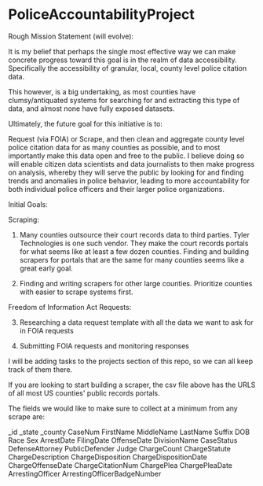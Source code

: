 # PoliceAccountabilityProject

Rough Mission Statement (will evolve):

It is my belief that perhaps the single most effective way we can make concrete progress toward this goal is in the realm of data accessibility. Specifically the accessibility of granular, local, county level police citation data.

This however, is a big undertaking, as most counties have clumsy/antiquated systems for searching for and extracting this type of data, and almost none have fully exposed datasets.

Ultimately, the future goal for this initiative is to:

Request (via FOIA) or Scrape, and then clean and aggregate county level police citation data for as many counties as possible, and to most importantly make this data open and free to the public.
I believe doing so will enable citizen data scientists and data journalists to then make progress on analysis, whereby they will serve the public by looking for and finding trends and anomalies in police behavior, leading to more accountability for both individual police officers and their larger police organizations.




Initial Goals:

Scraping:

1. Many counties outsource their court records data to third parties. Tyler Technologies is one such vendor. They make the court records portals for what seems like at least a few dozen counties. Finding and building scrapers for portals that are the same for many counties seems like a great early goal. 

2. Finding and writing scrapers for other large counties. Prioritize counties with easier to scrape systems first. 


Freedom of Information Act Requests:

3. Researching a data request template with all the data we want to ask for in FOIA requests

4. Submitting FOIA requests and monitoring responses


I will be adding tasks to the projects section of this repo, so we can all keep track of them there.


If you are looking to start building a scraper, the csv file above has the URLS of all most US counties' public records portals. 

The fields we would like to make sure to collect at a minimum from any scrape are:

_id
_state
_county
CaseNum
FirstName
MiddleName
LastName
Suffix
DOB
Race
Sex
ArrestDate
FilingDate
OffenseDate
DivisionName
CaseStatus
DefenseAttorney
PublicDefender
Judge
ChargeCount
ChargeStatute
ChargeDescription
ChargeDisposition
ChargeDispositionDate
ChargeOffenseDate
ChargeCitationNum
ChargePlea
ChargePleaDate
ArrestingOfficer
ArrestingOfficerBadgeNumber

